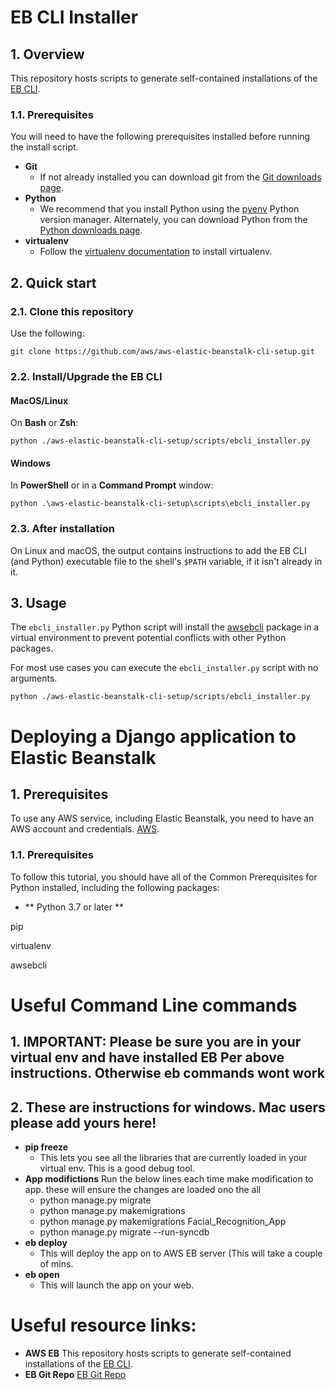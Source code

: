 # EB CLI Installer

## 1. Overview

This repository hosts scripts to generate self-contained installations of the [EB CLI](https://docs.aws.amazon.com/elasticbeanstalk/latest/dg/eb-cli3.html).

### 1.1. Prerequisites

You will need to have the following prerequisites installed before running the install script.

* **Git**
  * If not already installed you can download git from the [Git downloads page](https://git-scm.com/downloads).
* **Python**
  * We recommend that you install Python using the [pyenv](https://github.com/pyenv/pyenv) Python version manager. Alternately, you can download Python from the [Python downloads page](https://www.python.org/downloads/).
* **virtualenv**
  * Follow the [virtualenv documentation](https://virtualenv.pypa.io/en/latest/installation.html) to install virtualenv.


## 2. Quick start

### 2.1. Clone this repository

Use the following:

```
git clone https://github.com/aws/aws-elastic-beanstalk-cli-setup.git
```

### 2.2. Install/Upgrade the EB CLI

#### MacOS/Linux
On **Bash** or **Zsh**:

```
python ./aws-elastic-beanstalk-cli-setup/scripts/ebcli_installer.py
```

#### Windows
In **PowerShell** or in a **Command Prompt** window:

```
python .\aws-elastic-beanstalk-cli-setup\scripts\ebcli_installer.py
```

### 2.3. After installation

On Linux and macOS, the output contains instructions to add the EB CLI (and Python) executable file to the shell's `$PATH` variable, if it isn't already in it.

## 3. Usage

The `ebcli_installer.py` Python script will install the [awsebcli](https://pypi.org/project/awsebcli/) package in a virtual environment to prevent potential conflicts with other Python packages.

For most use cases you can execute the `ebcli_installer.py` script with no arguments.

```
python ./aws-elastic-beanstalk-cli-setup/scripts/ebcli_installer.py
```







# Deploying a Django application to Elastic Beanstalk

## 1. Prerequisites

To use any AWS service, including Elastic Beanstalk, you need to have an AWS account and credentials. [AWS]([https://aws.amazon.com/](https://docs.aws.amazon.com/elasticbeanstalk/latest/dg/eb-cli3.html)).

### 1.1. Prerequisites

To follow this tutorial, you should have all of the Common Prerequisites for Python installed, including the following packages:

* ** Python 3.7 or later **

pip

virtualenv

awsebcli


# Useful Command Line commands

## 1. IMPORTANT: Please be sure you are in your virtual env and have installed EB Per above instructions. Otherwise eb commands wont work
## 2. These are instructions for windows. Mac users please add yours here!
* **pip freeze**
  * This lets you see all the libraries that are currently loaded in your virtual env.  This is a good debug tool.
* **App modifictions**
  Run the below lines each time make modification to app.  these will ensure the changes are loaded ono the all
  * python manage.py migrate
  * python manage.py makemigrations
  * python manage.py makemigrations Facial_Recognition_App
  * python manage.py migrate --run-syncdb
* **eb deploy**
  * This will deploy the app on to AWS EB server (This will take a couple of mins.
* **eb open**
  * This will launch the app on your web.

# Useful resource links:

* **AWS EB**
  This repository hosts scripts to generate self-contained installations of the [EB CLI](https://docs.aws.amazon.com/elasticbeanstalk/latest/dg/eb-cli3.html).
* **EB Git Repo**
  [EB Git Repo](https://github.com/aws/aws-elastic-beanstalk-cli-setup)
